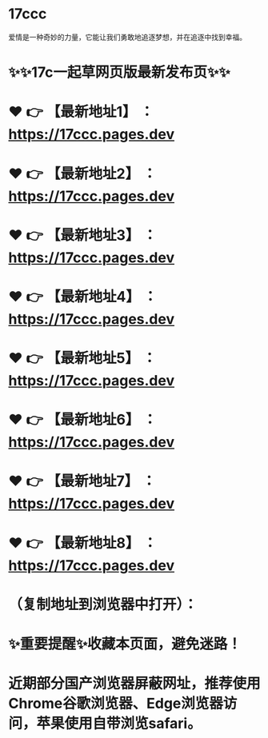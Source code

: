 # 17ccc
爱情是一种奇妙的力量，它能让我们勇敢地追逐梦想，并在追逐中找到幸福。

# ✨✨17c一起草网页版最新发布页✨✨
# ❤️ 👉 【最新地址1】 ：https://17ccc.pages.dev
# ❤️ 👉 【最新地址2】 ：https://17ccc.pages.dev
# ❤️ 👉 【最新地址3】 ：https://17ccc.pages.dev
# ❤️ 👉 【最新地址4】 ：https://17ccc.pages.dev
# ❤️ 👉 【最新地址5】 ：https://17ccc.pages.dev
# ❤️ 👉 【最新地址6】 ：https://17ccc.pages.dev
# ❤️ 👉 【最新地址7】 ：https://17ccc.pages.dev
# ❤️ 👉 【最新地址8】 ：https://17ccc.pages.dev
# （复制地址到浏览器中打开）：
# ✨重要提醒✨收藏本页面，避免迷路！
# 近期部分国产浏览器屏蔽网址，推荐使用Chrome谷歌浏览器、Edge浏览器访问，苹果使用自带浏览safari。
